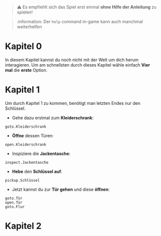 > :warning: Es empfiehlt sich das Spiel erst einmal **ohne Hilfe der Anleitung** zu spielen!

> :information: Der `help` command in-game kann auch manchmal weiterhelfen

# Kapitel 0
In diesem Kapitel kannst du noch nicht mit der Welt um dich herum interagieren. Um am schnellsten durch dieses Kapitel wähle einfach **Vier mal** die **erste** Option.

# Kapitel 1
Um durch Kapitel 1 zu kommen, benötigt man letzten Endes nur den Schlüssel.
- Gehe dazu erstmal zum **Kleiderschrank**:
```
goto.Kleiderschrank
```
- **Öffne** dessen Türen:
```
open.Kleiderschrank
```
- Inspiziere die **Jackentasche**:
```
inspect.Jackentasche
```
- **Hebe** den **Schlüssel auf**:
```
pickup.Schlüssel
```
- Jetzt kannst du zur **Tür gehen** und diese **öffnen**:
```
goto.Tür
open.Tür
goto.Flur
```

# Kapitel 2









